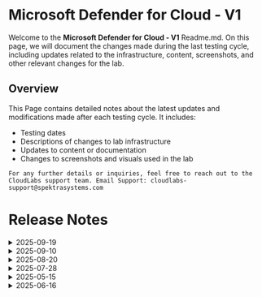 
# Microsoft Defender for Cloud - V1

Welcome to the **Microsoft Defender for Cloud - V1** Readme.md. On this page, we will document the changes made during the last testing cycle, including updates related to the infrastructure, content, screenshots, and other relevant changes for the lab.

## Overview

This Page contains detailed notes about the latest updates and modifications made after each testing cycle. It includes:

- Testing dates
- Descriptions of changes to lab infrastructure
- Updates to content or documentation
- Changes to screenshots and visuals used in the lab

`For any further details or inquiries, feel free to reach out to the CloudLabs support team. Email Support: cloudlabs-support@spektrasystems.com`

# Release Notes

<details>
  <summary>2025-09-19</summary>

## Release Date: 2025-09-19

### Summary of Changes 

-  Added explicit navigation steps in the lab guide and incorporated multiple screenshots to improve clarity and ensure correct environment access.

### Infrastructure Changes

- NA

### Content Changes

- Included detailed navigation instructions to ensure users access the appropriate development environment.

### Screenshot Update

- Updated multiple screenshots to make the instructions clearer and improve the overall experience.
  
### Testing Notes

- **Testing Date**: 2025-09-18

### Testing Scope 

- Validation covered infrastructure compatibility, lab flow continuity, content accuracy, and screenshot alignment with the latest UI.

-------------

</details>

<details>
  <summary>2025-09-10</summary>
Internal testing is currently in progress, and the final pointers will be shared once it is completed.
</details>

<details>
  <summary>2025-08-20</summary>

## Release Date: 2025-08-20

### Summary of Changes

Minor updates, including clearer UI screenshots and refined instructions for improved clarity and accuracy.   

### Infrastructure Changes

N/A

### Content Changes

N/A

### Screenshot Updates

- **Minor updates**: 

    - **Updated UI Screenshots**: Updated a few clearer screenshots.
      
### Testing Notes

- **Testing Date**: 2025-08-20

### Testing Scope 

 Conducted end-to-end architecture validation and RBAC/policy checks. And updated few instructions. 

---
</details>

<details>
  <summary>2025-07-28</summary>

### Release Date: 2025-07-28
  
- **Testing Date**: 2025-07-25

## Infrastructure Changes

  NA
  
## Content Changes

  NA

## Screenshot Updates

- **Change**: Updated several screenshots to highlight step numbers and to conceal unnecessary details for clarity and consistency.

## Validation

  NA

## Testing Notes

- **Test Validation Summary**: Validated the lab guide steps and updated the content to incorporate revised instructions and notes.

---
</details>

<details>
  <summary>2025-05-15</summary>

### Release Date: 2025-05-15
  
- **Testing Date**: 2025-05-15

## Infrastructure Changes

  NA
  
## Content Changes

  NA

## Screenshot Updates

- **Change**: Updated a screenshot to align with recent interface enhancements and improve visual clarity.


## Validation

  NA

## Testing Notes

- **Test Validation Summary**: Validated the lab guide steps, updated the content to reflect the latest UI changes, and reorganized exercises for better alignment with the overall lab flow.

---
</details>

<details>
  <summary>2025-06-16</summary>

### Release Date: 2025-06-16
  
- **Testing Date**: 2025-06-16

## Infrastructure Changes

  NA
  
## Content Changes

  NA

## Screenshot Updates

- **Change**: Updated a screenshot to align with recent interface enhancements and improve visual clarity.

## Validation

  NA

## Testing Notes

- **Test Validation Summary**: Validated the lab guide steps, updated the content to reflect the latest UI changes, and reorganized exercises for better alignment with the overall lab flow.

---
</details>

